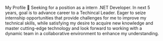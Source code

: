 My Profile 👋
Seeking for a position as a intern .NET Developer. In next 5 years, goal is to advance career to a Techincal Leader.
Eager to seize internship opportunities that provide challenges for me to improve my technical skills, while satisfying
my desire to acquire new knowledge and master cutting-edge technology and look forward to working with a
dynamic team in a collaborative environment to enhance my understanding.
